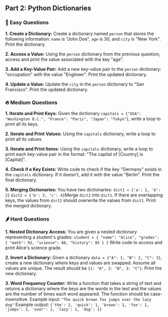 ## Part 2: Python Dictionaries

### 🧊 Easy Questions

**1. Create a Dictionary:** Create a dictionary named `person` that stores the following information: `name` is "John Doe", `age` is 30, and `city` is "New York". Print the dictionary.

**2. Access a Value:** Using the `person` dictionary from the previous question, access and print the value associated with the key "age".

**3. Add a Key-Value Pair:** Add a new key-value pair to the `person` dictionary: "occupation" with the value "Engineer". Print the updated dictionary.

**4. Update a Value:** Update the `city` in the `person` dictionary to "San Francisco". Print the updated dictionary.

### 🔥 Medium Questions

**1. Iterate and Print Keys:** Given the dictionary `capitals = {"USA": "Washington D.C.", "France": "Paris", "Japan": "Tokyo"}`, write a loop to print all its keys.

**2. Iterate and Print Values:** Using the `capitals` dictionary, write a loop to print all its values.

**3. Iterate and Print Items:** Using the `capitals` dictionary, write a loop to print each key-value pair in the format: "The capital of [Country] is [Capital]".

**4. Check if a Key Exists:** Write code to check if the key "Germany" exists in the `capitals` dictionary. If it doesn't, add it with the value "Berlin". Print the final dictionary.

**5. Merging Dictionaries:** You have two dictionaries: `dict1 = {'a': 1, 'b': 2}` `dict2 = {'b': 3, 'c': 4}`Merge `dict2` into `dict1`. If there are overlapping keys, the values from `dict2` should overwrite the values from `dict1`. Print the merged dictionary.

### 🌶️ Hard Questions

**1. Nested Dictionary Access:** You are given a nested dictionary representing a student's grades: `student = { "name": "Alice", "grades": { "math": 92, "science": 88, "history": 95 } }` Write code to access and print Alice's science grade.

**2. Invert a Dictionary:** Given a dictionary `data = {"A": 1, "B": 2, "C": 3}`, create a new dictionary where keys and values are swapped. Assume all values are unique. The result should be `{1: "A", 2: "B", 3: "C"}`. Print the new dictionary.

**3. Word Frequency Counter:** Write a function that takes a string of text and returns a dictionary where the keys are the words in the text and the values are the number of times each word appeared. The function should be case-insensitive. Example input: `"The quick brown fox jumps over the lazy dog"` Example output: `{'the': 2, 'quick': 1, 'brown': 1, 'fox': 1, 'jumps': 1, 'over': 1, 'lazy': 1, 'dog': 1}`
